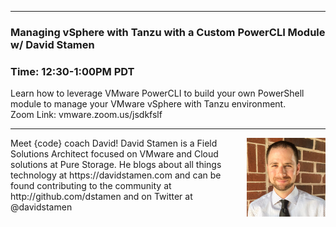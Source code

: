 <style>
  .wrapper {margin-top:75px;}
  header {top:20px!important;
  .session-wrapper{border:1px solid #36373b; border-radius:5px; padding:20px; background-color:##D3D3D3;}
  
</style>
<hr/>

### **Managing vSphere with Tanzu with a Custom PowerCLI Module w/ David Stamen**
### **Time: 12:30-1:00PM PDT**
<div class="session-wrapper">
Learn how to leverage VMware PowerCLI to build your own PowerShell module to manage your VMware vSphere with Tanzu environment.<br>
Zoom Link: vmware.zoom.us/jsdkfslf 
</div>

<hr/>
<img src="davidstamen.jpeg" alt="David Stamen" width="25%" align="right">
    
<p>Meet {code} coach David! David Stamen is a Field Solutions Architect focused on VMware and Cloud solutions at Pure Storage. He blogs about all things technology at https://davidstamen.com and can be found contributing to the community at http://github.com/dstamen and on Twitter at @davidstamen</p>


